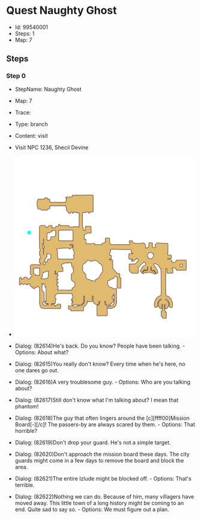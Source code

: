 # Quest Naughty Ghost

- Id: 99540001
- Steps: 1
- Map: 7

## Steps

### Step 0
- StepName:  Naughty Ghost
- Map:  7
- Trace:  
- Type:  branch
- Content:  visit
- Visit NPC 1236, Shecil Devine

- ![images/99540001_0.png](images/99540001_0.png)
- Dialog: (82614)He's back. Do you know? People have been talking. - Options: About what?
- Dialog: (82615)You really don't know? Every time when he's here, no one dares go out.
- Dialog: (82616)A very troublesome guy. - Options: Who are you talking about?
- Dialog: (82617)Still don't know what I'm talking about? I mean that phantom!
- Dialog: (82618)The guy that often lingers around the [c][ffff00]Mission Board[-][/c]! The passers-by are always scared by them. - Options: That horrible?
- Dialog: (82619)Don't drop your guard. He's not a simple target.
- Dialog: (82620)Don't approach the mission board these days. The city guards might come in a few days to remove the board and block the area.
- Dialog: (82621)The entire Izlude might be blocked off. - Options: That's terrible.
- Dialog: (82622)Nothing we can do. Because of him, many villagers have moved away. This little town of a long history might be coming to an end. Quite sad to say so. - Options: We must figure out a plan.


